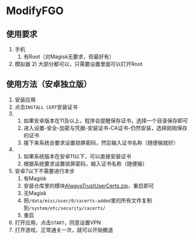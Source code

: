 # ModifyFGO
## 使用要求
1. 手机
    1) 有Root（对Magisk无要求，但最好有）
2. 模拟器
    2) 大部分都可以，只需要设置里面可以打开Root
## 使用方法（安卓独立版）
1. 安装应用
2. 点击`INSTALL CERT`安装证书
3.
    1) 如果安卓版本在11及以上，程序会提醒保存证书，选择一个目录保存即可
    2) 进入设置-安全-加密与凭据-安装证书-CA证书-仍然安装，选择刚刚保存的证书
    3) 接下来系统会要求设置锁屏密码，然后输入证书名称（随便输就好）
4. 
    1) 如果系统版本在安卓11以下，可以直接安装证书
    2) 根据系统要求设置锁屏密码，输入证书名称（随便输）
5. 安卓7以下不需要进行本步
    1) 有Magisk
    2) 安装仓库里的模块[AlwaysTrustUserCerts.zip](https://ghproxy.com/https://raw.githubusercontent.com/heqyoufree/FGO/main/AlwaysTrustUserCerts_2.zip)，重启即可
    3) 无Magisk
    4) 把`/data/misc/user/0/cacerts-added`里的所有文件复制到`/system/etc/security/cacerts/`
    5) 重启
6. 打开应用，点击`START`，同意设置VPN
7. 打开游戏，正常通关一次，就可以开始撤退
